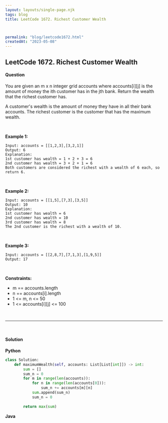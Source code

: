 ```yaml
---
layout: layouts/single-page.njk
tags: blog
title: LeetCode 1672. Richest Customer Wealth



permalink: "blog/leetcode1672.html"
createdAt: "2023-05-08"
---
```


## LeetCode 1672. Richest Customer Wealth






#### Question
You are given an m x n integer grid accounts where accounts[i][j] is the amount of money the i​​​​​​​​​​​th​​​​ customer has in the j​​​​​​​​​​​th​​​​ bank. Return the wealth that the richest customer has.

A customer's wealth is the amount of money they have in all their bank accounts. The richest customer is the customer that has the maximum wealth.

<p>&nbsp;</p>

**Example 1:**

    Input: accounts = [[1,2,3],[3,2,1]]
    Output: 6
    Explanation:
    1st customer has wealth = 1 + 2 + 3 = 6
    2nd customer has wealth = 3 + 2 + 1 = 6
    Both customers are considered the richest with a wealth of 6 each, so return 6.

<p>&nbsp;</p>

**Example 2:**

    Input: accounts = [[1,5],[7,3],[3,5]]
    Output: 10
    Explanation: 
    1st customer has wealth = 6
    2nd customer has wealth = 10 
    3rd customer has wealth = 8
    The 2nd customer is the richest with a wealth of 10.

<p>&nbsp;</p>

**Example 3:**

    Input: accounts = [[2,8,7],[7,1,3],[1,9,5]]
    Output: 17

<p>&nbsp;</p>


**Constraints:**


* m == accounts.length
* n == accounts[i].length
* 1 <= m, n <= 50
* 1 <= accounts[i][j] <= 100




<p>&nbsp;</p>

---

<p>&nbsp;</p>  

#### Solution
**Python**
```Python
class Solution:
    def maximumWealth(self, accounts: List[List[int]]) -> int:
        sum = []
        sum_n = 0
        for m in range(len(accounts)):
            for n in range(len(accounts[0])):
                sum_n += accounts[m][n]
            sum.append(sum_n)
            sum_n = 0
    
        return max(sum)
```

**Java**